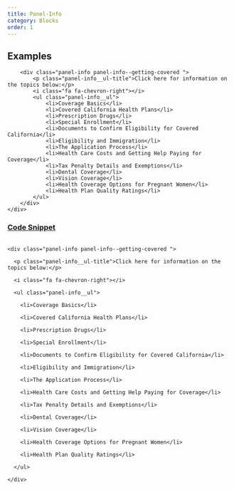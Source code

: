```yaml
---
title: Panel-Info
category: Blocks
order: 1
---
```


## Examples

<div class="row margin-top-65--desktop">
	<div class="col-md-12">

        <div class="panel-info panel-info--getting-covered ">
			<p class="panel-info__ul-title">Click here for information on the topics below:</p>
			<i class="fa fa-chevron-right"></i>
			<ul class="panel-info__ul"> 
				<li>Coverage Basics</li>
				<li>Covered California Health Plans</li>
				<li>Prescription Drugs</li>
				<li>Special Enrollment</li>
				<li>Documents to Confirm Eligibility for Covered California</li>
				<li>Eligibility and Immigration</li>
				<li>The Application Process</li>
				<li>Health Care Costs and Getting Help Paying for Coverage</li>
				<li>Tax Penalty Details and Exemptions</li>
				<li>Dental Coverage</li>
				<li>Vision Coverage</li>
				<li>Health Coverage Options for Pregnant Women</li>
				<li>Health Plan Quality Ratings</li>
			</ul>
		</div>
	</div>
</div>


<div class="expandable expandable--fa">
	<div class="expandable__trigger">
		<span class="fa fa-plus-circle expandable__glyph"> </span>
		<h3 class="expandable__heading"><a class="expandable__link" href="#" aria-expanded="false">Code Snippet</a></h3>
	</div>
	<div class="expandable__target">
		<pre style="width:100%;overflow: auto;">
			<code class="hljs xml">
&lt;div class="panel-info panel-info--getting-covered "&gt;<br />
  &lt;p class="panel-info__ul-title"&gt;Click here for information on the topics below:&lt;/p&gt;<br />
  &lt;i class="fa fa-chevron-right"&gt;&lt;/i&gt;<br />
  &lt;ul class="panel-info__ul"&gt; <br />
    &lt;li&gt;Coverage Basics&lt;/li&gt;<br />
    &lt;li&gt;Covered California Health Plans&lt;/li&gt;<br />
    &lt;li&gt;Prescription Drugs&lt;/li&gt;<br />
    &lt;li&gt;Special Enrollment&lt;/li&gt;<br />
    &lt;li&gt;Documents to Confirm Eligibility for Covered California&lt;/li&gt;<br />
    &lt;li&gt;Eligibility and Immigration&lt;/li&gt;<br />
    &lt;li&gt;The Application Process&lt;/li&gt;<br />
    &lt;li&gt;Health Care Costs and Getting Help Paying for Coverage&lt;/li&gt;<br />
    &lt;li&gt;Tax Penalty Details and Exemptions&lt;/li&gt;<br />
    &lt;li&gt;Dental Coverage&lt;/li&gt;<br />
    &lt;li&gt;Vision Coverage&lt;/li&gt;<br />
    &lt;li&gt;Health Coverage Options for Pregnant Women&lt;/li&gt;<br />
    &lt;li&gt;Health Plan Quality Ratings&lt;/li&gt;<br />
  &lt;/ul&gt;<br />
&lt;/div&gt;
			</code>
		</pre>
	</div>
</div>

